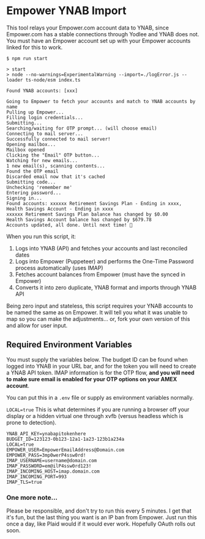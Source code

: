 # Empower YNAB Import

This tool relays your Empower.com account data to YNAB, since Empower.com has a stable connections through Yodlee and YNAB does not. You must have an Empower account set up with your Empower accounts linked for this to work.

```
$ npm run start

> start
> node --no-warnings=ExperimentalWarning --import=./logError.js --loader ts-node/esm index.ts

Found YNAB accounts: [xxx]

Going to Empower to fetch your accounts and match to YNAB accounts by name
Pulling up Empower...
Filling login credentials...
Submitting...
Searching/waiting for OTP prompt... (will choose email)
Connecting to mail server...
Successfully connected to mail server!
Opening mailbox...
Mailbox opened
Clicking the "Email" OTP button...
Watching for new emails...
1 new email(s), scanning contents...
Found the OTP email
Discarded email now that it's cached
Submitting code...
Unchecking 'remember me'
Entering password...
Signing in...
Found accounts: xxxxxx Retirement Savings Plan - Ending in xxxx, Health Savings Account - Ending in xxxx
xxxxxx Retirement Savings Plan balance has changed by $0.00
Health Savings Account balance has changed by $679.78
Accounts updated, all done. Until next time! 👋
```

When you run this script, it:

1. Logs into YNAB (API) and fetches your accounts and last reconciled dates
2. Logs into Empower (Puppeteer) and performs the One-Time Password process automatically (uses IMAP)
3. Fetches account balances from Empower (must have the synced in Empower)
4. Converts it into zero duplicate, YNAB format and imports through YNAB API

Being zero input and stateless, this script requires your YNAB accounts to be named the same as on Empower. It will tell you what it was unable to map so you can make the adjustments... or, fork your own version of this and allow for user input.

## Required Environment Variables

You must supply the variables below. The budget ID can be found when logged into YNAB in your URL bar, and for the token you will need to create a YNAB API token. IMAP information is for the OTP flow, **and you will need to make sure email is enabled for your OTP options on your AMEX account**.

You can put this in a `.env` file or supply as environment variables normally.

`LOCAL=true` This is what determines if you are running a browser off your display or a hidden virtual one through xvfb (versus headless which is prone to detection).

```
YNAB_API_KEY=ynabapitokenhere
BUDGET_ID=123123-0b123-12a1-1a23-123b1a234a
LOCAL=true
EMPOWER_USER=EmpowerEmailAddress@Domain.com
EMPOWER_PASS=3mp0werP4ssw0rd!
IMAP_USERNAME=username@domain.com
IMAP_PASSWORD=em@ilP4ssw0rd123!
IMAP_INCOMING_HOST=imap.domain.com
IMAP_INCOMING_PORT=993
IMAP_TLS=true
```

### One more note...

Please be responsible, and don't try to run this every 5 minutes. I get that it's fun, but the last thing you want is an IP ban from Empower. Just run this once a day, like Plaid would if it would ever work. Hopefully OAuth rolls out soon.
